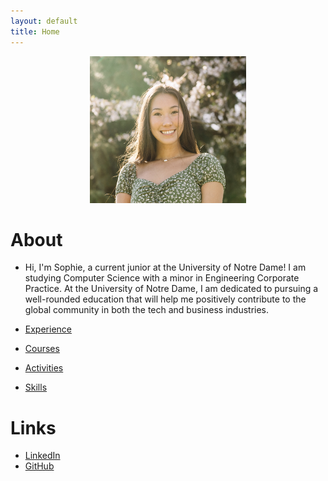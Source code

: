```yaml
---
layout: default
title: Home
---
```


<p align="center">
  <img src="/assets/Sophie Chou Headshot.jpg" alt="Alt text" width="250" height="235">
</p>


# About
- Hi, I'm Sophie, a current junior at the University of Notre Dame! I am studying Computer Science with a minor in Engineering Corporate Practice. At the University of Notre Dame, I am dedicated to pursuing a well-rounded education that will help me positively contribute to the global community in both the tech and business industries.


- [Experience](/experience/)
- [Courses](/courses/)
- [Activities](/activities/)
- [Skills](/skills/)

# Links
- [LinkedIn](https://www.linkedin.com/in/sophiechou-/)
- [GitHub](https://github.com/sophiechou1)

